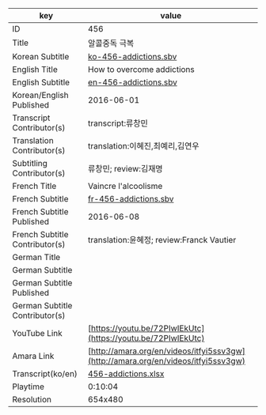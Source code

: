 |  key  |  value  |
|-------|---------|
| ID            | 456 |
| Title         | 알콜중독 극복 |
| Korean Subtitle | [ko-456-addictions.sbv](https://github.com/jungtosociety/dharma-qna/raw/master/sub/456/ko-456-addictions.sbv) |
| English Title | How to overcome addictions |
| English Subtitle | [en-456-addictions.sbv](https://github.com/jungtosociety/dharma-qna/raw/master/sub/456/en-456-addictions.sbv) |
| Korean/English Published     | 2016-06-01 |
| Transcript Contributor(s)   | transcript:류창민 |
| Translation Contributor(s)   | translation:이혜진,최예리,김연우 |
| Subtitling Contributor(s)   | 류창민; review:김재명 |
| French Title | Vaincre l'alcoolisme |
| French Subtitle | [fr-456-addictions.sbv](https://github.com/jungtosociety/dharma-qna/raw/master/sub/456/fr-456-addictions.sbv) |
| French Subtitle Published | 2016-06-08 |
| French Subtitle Contributor(s) | translation:윤혜정; review:Franck Vautier |
| German Title |  |
| German Subtitle |  |
| German Subtitle Published |  |
| German Subtitle Contributor(s) |  |
| YouTube Link  | [https://youtu.be/72PIwIEkUtc](https://youtu.be/72PIwIEkUtc) |
| Amara Link    | [http://amara.org/en/videos/itfyi5ssv3gw](http://amara.org/en/videos/itfyi5ssv3gw) |
| Transcript(ko/en) | [456-addictions.xlsx](https://github.com/jungtosociety/dharma-qna/raw/master/sub/456/456-addictions.xlsx) |
| Playtime | 0:10:04 |
| Resolution | 654x480|
